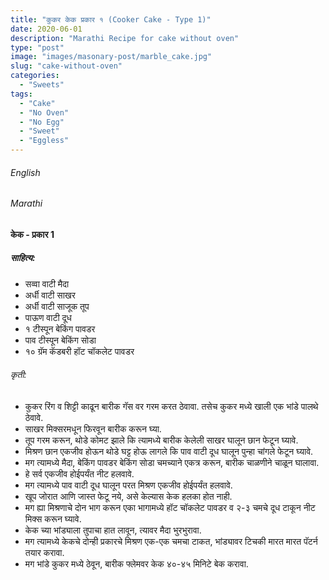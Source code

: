 ```yaml
---
title: "कुकर केक प्रकार १ (Cooker Cake - Type 1)"
date: 2020-06-01
description: "Marathi Recipe for cake without oven"
type: "post"
image: "images/masonary-post/marble_cake.jpg"
slug: "cake-without-oven"
categories: 
  - "Sweets"
tags:
  - "Cake"
  - "No Oven"
  - "No Egg"
  - "Sweet"
  - "Eggless"
---
```


###### English






###### Marathi


#### केक - प्रकार 1

##### साहित्य: 

 
- सव्वा वाटी मैदा 
- अर्धी वाटी साखर 
- अर्धी वाटी साजूक तूप 
- पाऊण वाटी दूध 
- १ टीस्पून बेकिंग पावडर 
- पाव टीस्पून बेकिंग सोडा 
- १० ग्रॅम कॅडबरी हॉट चॉकलेट पावडर 




###### कृती:


- कुकर रिंग व शिट्टी काढून बारीक गॅस वर गरम करत ठेवावा. तसेच कुकर मध्ये खाली एक भांडे पालथे ठेवावे. 
- साखर मिक्सरमधून फिरवून बारीक करून घ्या. 
- तूप गरम करून, थोडे कोमट झाले कि त्यामध्ये बारीक केलेली साखर घालून छान फेटून घ्यावे. 
- मिश्रण छान एकजीव होऊन थोडे घट्ट होऊ लागले कि पाव वाटी दूध घालून पुन्हा चांगले फेटून घ्यावे.
- मग त्यामध्ये मैदा, बेकिंग पावडर बेकिंग सोडा चमच्याने एकत्र करून, बारीक चाळणीने चाळून घालावा. 
- हे सर्व एकजीव होईपर्यंत नीट हलवावे. 
- मग त्यामध्ये पाव वाटी दूध घालून परत मिश्रण एकजीव होईपर्यंत हलवावे. 
- खूप जोरात आणि जास्त फेटू नये, असे केल्यास केक हलका होत नाही. 
- मग ह्या मिश्रणाचे दोन भाग करून एका भागामध्ये हॉट चॉकलेट पावडर व २-३ चमचे दूध टाकून नीट मिक्स करून घ्यावे. 
- केक च्या भांड्याला तुपाचा हात लावून, त्यावर मैदा भुरभुरावा. 
- मग त्यामध्ये केकचे दोन्ही प्रकारचे मिश्रण एक-एक चमचा टाकत, भांड्यावर टिचकी मारत मारत पॅटर्न तयार करावा. 
- मग भांडे कुकर मध्ये ठेवून, बारीक फ्लेमवर केक ४०-४५ मिनिटे बेक करावा. 


